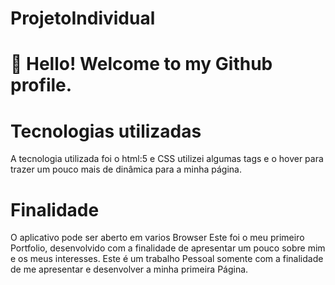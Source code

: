 # ProjetoIndividual
# 👋 Hello! Welcome to my Github profile.

 # Tecnologias utilizadas
A tecnologia utilizada foi o html:5 e CSS
utilizei algumas tags e o hover para trazer um pouco mais de dinâmica  para a minha página.


# Finalidade
O aplicativo pode ser aberto em varios Browser 
Este foi o meu primeiro Portfolio, desenvolvido com a finalidade de apresentar um pouco sobre mim e os meus interesses.
Este é um trabalho Pessoal somente com a finalidade de me apresentar e desenvolver a minha primeira Página.

